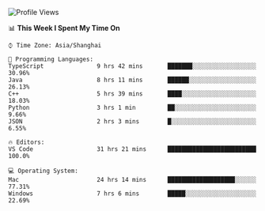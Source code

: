 <!--START_SECTION:waka-->
![Profile Views](http://img.shields.io/badge/Profile%20Views-13-blue)

📊 **This Week I Spent My Time On** 

```text
⌚︎ Time Zone: Asia/Shanghai

💬 Programming Languages: 
TypeScript               9 hrs 42 mins       ███████░░░░░░░░░░░░░░░░░░   30.96% 
Java                     8 hrs 11 mins       ██████░░░░░░░░░░░░░░░░░░░   26.13% 
C++                      5 hrs 39 mins       ████░░░░░░░░░░░░░░░░░░░░░   18.03% 
Python                   3 hrs 1 min         ██░░░░░░░░░░░░░░░░░░░░░░░   9.66% 
JSON                     2 hrs 3 mins        █░░░░░░░░░░░░░░░░░░░░░░░░   6.55%

🔥 Editors: 
VS Code                  31 hrs 21 mins      █████████████████████████   100.0%

💻 Operating System: 
Mac                      24 hrs 14 mins      ███████████████████░░░░░░   77.31% 
Windows                  7 hrs 6 mins        █████░░░░░░░░░░░░░░░░░░░░   22.69%

```


<!--END_SECTION:waka-->
